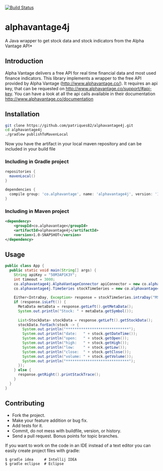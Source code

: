 [![Build Status](https://travis-ci.org/patriques82/alphavantage4j.svg?branch=master)](https://travis-ci.org/patriques82/alphavantage4j)

# alphavantage4j

A Java wrapper to get stock data and stock indicators from the Alpha Vantage API*

## Introduction

Alpha Vantage delivers a free API for real time financial data and most used finance indicators. This library implements a wrapper to the free API provided by Alpha
Vantage (http://www.alphavantage.co/). It requires an api key, that can be requested on http://www.alphavantage.co/support/#api-key. You can have a look at all the api 
calls available in their documentation http://www.alphavantage.co/documentation

## Installation

```sh
git clone https://github.com/patriques82/alphavantage4j.git
cd alphavantage4j
./gradlew publishToMavenLocal
```
Now you have the artifact in your local maven repository and can be included in your build file

### Including in Gradle project

```groovy
repositories {
  mavenLocal()
}

dependencies {
  compile group: 'co.alphavantage', name: 'alphavantage4j', version: '1.0-SNAPSHOT'
}
```

### Including in Maven project
```xml
<dependency>
    <groupId>co.alphavantage</groupId>
    <artifactId>alphavantage4j</artifactId>
    <version>1.0-SNAPSHOT</version>
</dependency>
```

## Usage
```java
public class App {
  public static void main(String[] args) {
    String apiKey = "50M3AP1K3Y";
    int timeout = 3000;
    co.alphavantage4j.AlphaVantageConnector apiConnector = new co.alphavantage4j.AlphaVantageConnector(apiKey, timeout);
    co.alphavantage4j.TimeSeries stockTimeSeries = new co.alphavantage4j.TimeSeries(apiConnector);
    
    Either<IntraDay, Exception> response = stockTimeSeries.intraDay("MSFT", Interval.ONE_MIN, OutputSize.COMPACT);
    if (response.isLeft()) {
      MetaData metaData = response.getLeft().getMetaData();
      System.out.println("Stock: " + metaData.getSymbol());
      
      List<StockData> stockData = response.getLeft().getStockData();
      stockData.forEach(stock -> {
        System.out.println("*****************************");
        System.out.println("date:   " + stock.getDateTime());
        System.out.println("open:   " + stock.getOpen());
        System.out.println("high:   " + stock.getHigh());
        System.out.println("low:    " + stock.getLow());
        System.out.println("close:  " + stock.getClose());
        System.out.println("volume: " + stock.getVolume());
        System.out.println("*****************************");
      });
    } else {
      response.getRight().printStackTrace();
    }
  }
}
```

## Contributing
   
  * Fork the project.
  * Make your feature addition or bug fix.
  * Add tests for it.
  * Commit, do not mess with buildfile, version, or history.
  * Send a pull request. Bonus points for topic branches.

If you want to work on the code in an IDE instead of a text editor you can
easily create project files with gradle:

    $ gradle idea     # Intellij IDEA
    $ gradle eclipse  # Eclipse